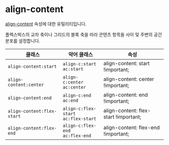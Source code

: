 # align-content

[align-content](https://developer.mozilla.org/en-US/docs/Web/CSS/align-content) 속성에 대한 유틸리티입니다.

플렉스박스의 교차 축이나 그리드의 블록 축을 따라 콘텐츠 항목들 사이 및 주변의 공간 분포를 설정합니다.

<table>
  <thead>
    <tr>
      <th scope="col">클래스</th>
      <th scope="col">약어 클래스</th>
      <th scope="col">속성</th>
    </tr>
  </thead>
<tbody>
  <!-- align-content:start -->
  <tr>
    <td><code>align-content:start</code></td>
    <td>
      <code>align-c:start</code><br>
      <code>ac:start</code>
    </td>
    <td>
      <span class="code">align-content: start !important;</span>
    </td>
  </tr>

  <!-- align-content:center -->
  <tr>
    <td><code>align-content:center</code></td>
    <td>
      <code>align-c:center</code><br>
      <code>ac:center</code>
    </td>
    <td>
      <span class="code">align-content: center !important;</span>
    </td>
  </tr>

  <!-- align-content:end -->
  <tr>
    <td><code>align-content:end</code></td>
    <td>
      <code>align-c:end</code><br>
      <code>ac:end</code>
    </td>
    <td>
      <span class="code">align-content: end !important;</span>
    </td>
  </tr>

  <!-- align-content:flex-start -->
  <tr>
    <td><code>align-content:flex-start</code></td>
    <td>
      <code>align-c:flex-start</code><br>
      <code>ac:flex-start</code>
    </td>
    <td>
      <span class="code">align-content: flex-start !important;</span>
    </td>
  </tr>

  <!-- align-content:flex-end -->
  <tr>
    <td><code>align-content:flex-end</code></td>
    <td>
      <code>align-c:flex-end</code><br>
      <code>ac:flex-end</code>
    </td>
    <td>
      <span class="code">align-content: flex-end !important;</span>
    </td>
  </tr>
</tbody>

</table>
